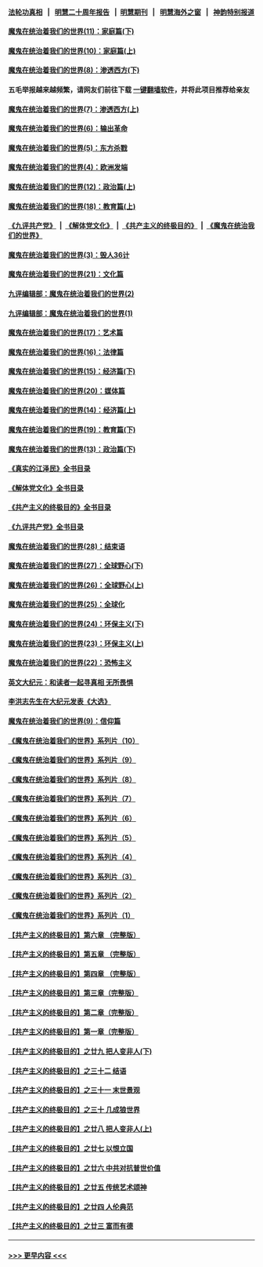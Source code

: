 #### [法轮功真相](https://github.com/gfw-breaker/truth/blob/master/README.md?t=0) &nbsp;&nbsp;|&nbsp;&nbsp; [明慧二十周年报告](https://github.com/gfw-breaker/mh-reports/blob/master/README.md?t=0) &nbsp;&nbsp;|&nbsp;&nbsp;[明慧期刊](https://github.com/gfw-breaker/mh-qikan) &nbsp;&nbsp;|&nbsp;&nbsp; [明慧海外之窗](https://github.com/gfw-breaker/mh-news/blob/master/README.md?t=0) &nbsp;&nbsp;|&nbsp;&nbsp; [神韵特别报道](https://github.com/gfw-breaker/mh-news/blob/master/shenyun.md?t=0)
#### [魔鬼在统治着我们的世界(11)：家庭篇(下)](../pages/nsc422/n10440961.md?t=12041450) 
#### [魔鬼在统治着我们的世界(10)：家庭篇(上)](../pages/nsc422/n10435448.md?t=12041450) 
#### [魔鬼在统治着我们的世界(8)：渗透西方(下)](../pages/nsc422/n10429603.md?t=12041450) 
#### 五毛举报越来越频繁，请网友们前往下载 [一键翻墙软件](https://github.com/gfw-breaker/ssr-accounts)，并将此项目推荐给亲友
#### [魔鬼在统治着我们的世界(7)：渗透西方(上)](../pages/nsc422/n10426013.md?t=12041450) 
#### [魔鬼在统治着我们的世界(6)：输出革命](../pages/nsc422/n10421536.md?t=12041450) 
#### [魔鬼在统治着我们的世界(5)：东方杀戮](../pages/nsc422/n10417707.md?t=12041450) 
#### [魔鬼在统治着我们的世界(4)：欧洲发端](../pages/nsc422/n10414890.md?t=12041450) 
#### [魔鬼在统治着我们的世界(12)：政治篇(上)](../pages/nsc422/n10444576.md?t=12041450) 
#### [魔鬼在统治着我们的世界(18)：教育篇(上)](../pages/nsc422/n10526970.md?t=12041450) 
#### [《九评共产党》](https://github.com/begood0513/9ping.md/blob/master/README.md) &nbsp;|&nbsp; [《解体党文化》](../../../../jtdwh.md/blob/master/README.md)  &nbsp;|&nbsp; [《共产主义的终极目的》](../../../../gczydzjmd.md/blob/master/README.md) &nbsp;|&nbsp; [《魔鬼在统治我们的世界》](../../../../mgztzwmdsj.md/blob/master/README.md) 
#### [魔鬼在统治着我们的世界(3)：毁人36计](../pages/nsc422/n10411583.md?t=12041450) 
#### [魔鬼在统治着我们的世界(21)：文化篇](../pages/nsc422/n10597706.md?t=12041450) 
#### [九评编辑部：魔鬼在统治着我们的世界(2)](../pages/nsc422/n10410036.md?t=12041450) 
#### [九评编辑部：魔鬼在统治着我们的世界(1)](../pages/nsc422/n10406825.md?t=12041450) 
#### [魔鬼在统治着我们的世界(17)：艺术篇](../pages/nsc422/n10499093.md?t=12041450) 
#### [魔鬼在统治着我们的世界(16)：法律篇](../pages/nsc422/n10485969.md?t=12041450) 
#### [魔鬼在统治着我们的世界(15)：经济篇(下)](../pages/nsc422/n10469975.md?t=12041450) 
#### [魔鬼在统治着我们的世界(20)：媒体篇](../pages/nsc422/n10586579.md?t=12041450) 
#### [魔鬼在统治着我们的世界(14)：经济篇(上)](../pages/nsc422/n10457370.md?t=12041450) 
#### [魔鬼在统治着我们的世界(19)：教育篇(下)](../pages/nsc422/n10564808.md?t=12041450) 
#### [魔鬼在统治着我们的世界(13)：政治篇(下)](../pages/nsc422/n10448270.md?t=12041450) 
#### [《真实的江泽民》全书目录](../pages/nsc422/n13721399.md?t=12041450) 
#### [《解体党文化》全书目录](../pages/nsc422/n13721157.md?t=12041450) 
#### [《共产主义的终极目的》全书目录](../pages/nsc422/n13721048.md?t=12041450) 
#### [《九评共产党》全书目录](../pages/nsc422/n13708085.md?t=12041450) 
#### [魔鬼在统治着我们的世界(28)：结束语](../pages/nsc422/n10936246.md?t=12041450) 
#### [魔鬼在统治着我们的世界(27)：全球野心(下)](../pages/nsc422/n10928319.md?t=12041450) 
#### [魔鬼在统治着我们的世界(26)：全球野心(上)](../pages/nsc422/n10900318.md?t=12041450) 
#### [魔鬼在统治着我们的世界(25)：全球化](../pages/nsc422/n10788205.md?t=12041450) 
#### [魔鬼在统治着我们的世界(24)：环保主义(下)](../pages/nsc422/n10695307.md?t=12041450) 
#### [魔鬼在统治着我们的世界(23)：环保主义(上)](../pages/nsc422/n10688613.md?t=12041450) 
#### [魔鬼在统治着我们的世界(22)：恐怖主义](../pages/nsc422/n10614727.md?t=12041450) 
#### [英文大纪元：和读者一起寻真相 无所畏惧](../pages/nsc422/n12542027.md?t=12041450) 
#### [李洪志先生在大纪元发表《大选》](../pages/nsc422/n12534746.md?t=12041450) 
#### [魔鬼在统治着我们的世界(9)：信仰篇](../pages/nsc422/n10432159.md?t=12041450) 
#### [《魔鬼在统治着我们的世界》系列片（10）](../pages/nsc422/n12292670.md?t=12041450) 
#### [《魔鬼在统治着我们的世界》系列片（9）](../pages/nsc422/n12290859.md?t=12041450) 
#### [《魔鬼在统治着我们的世界》系列片（8）](../pages/nsc422/n12287445.md?t=12041450) 
#### [《魔鬼在统治着我们的世界》系列片（7）](../pages/nsc422/n12283425.md?t=12041450) 
#### [《魔鬼在统治着我们的世界》系列片（6）](../pages/nsc422/n12282314.md?t=12041450) 
#### [《魔鬼在统治着我们的世界》系列片（5）](../pages/nsc422/n12281419.md?t=12041450) 
#### [《魔鬼在统治着我们的世界》系列片（4）](../pages/nsc422/n12274024.md?t=12041450) 
#### [《魔鬼在统治着我们的世界》系列片（3）](../pages/nsc422/n12271322.md?t=12041450) 
#### [《魔鬼在统治着我们的世界》系列片（2）](../pages/nsc422/n12269049.md?t=12041450) 
#### [《魔鬼在统治着我们的世界》系列片（1）](../pages/nsc422/n12267575.md?t=12041450) 
#### [【共产主义的终极目的】第六章 （完整版）](../pages/nsc422/n11428913.md?t=12041450) 
#### [【共产主义的终极目的】第五章 （完整版）](../pages/nsc422/n11428912.md?t=12041450) 
#### [【共产主义的终极目的】第四章 （完整版）](../pages/nsc422/n11428907.md?t=12041450) 
#### [【共产主义的终极目的】第三章（完整版）](../pages/nsc422/n11428848.md?t=12041450) 
#### [【共产主义的终极目的】第二章（完整版）](../pages/nsc422/n11428831.md?t=12041450) 
#### [【共产主义的终极目的】第一章（完整版）](../pages/nsc422/n11417651.md?t=12041450) 
#### [【共产主义的终极目的】之廿九 把人变非人(下)](../pages/nsc422/n11344140.md?t=12041450) 
#### [【共产主义的终极目的】之三十二 结语](../pages/nsc422/n11360535.md?t=12041450) 
#### [【共产主义的终极目的】之三十一 末世景观](../pages/nsc422/n11351129.md?t=12041450) 
#### [【共产主义的终极目的】之三十 几成狼世界](../pages/nsc422/n11348280.md?t=12041450) 
#### [【共产主义的终极目的】之廿八 把人变非人(上)](../pages/nsc422/n11340492.md?t=12041450) 
#### [【共产主义的终极目的】之廿七 以恨立国](../pages/nsc422/n11336944.md?t=12041450) 
#### [【共产主义的终极目的】之廿六 中共对抗普世价值](../pages/nsc422/n11324785.md?t=12041450) 
#### [【共产主义的终极目的】之廿五 传统艺术颂神](../pages/nsc422/n11296396.md?t=12041450) 
#### [【共产主义的终极目的】之廿四 人伦典范](../pages/nsc422/n11296397.md?t=12041450) 
#### [【共产主义的终极目的】之廿三 富而有德](../pages/nsc422/n11283598.md?t=12041450) 

----
#### [ >>> 更早内容 <<< ](../indexes/nsc422-earlier.md)
